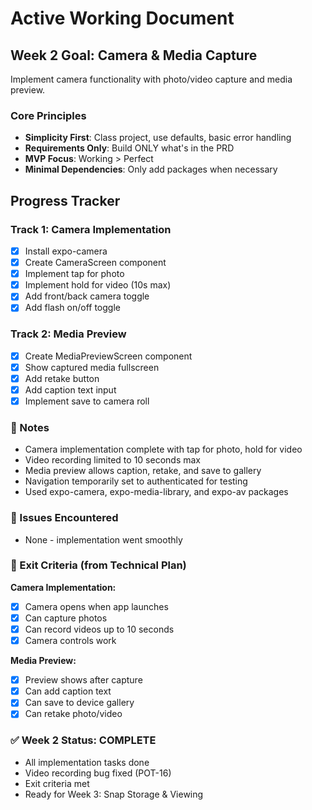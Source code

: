# Active Working Document

## Week 2 Goal: Camera & Media Capture
Implement camera functionality with photo/video capture and media preview.

### Core Principles
- **Simplicity First**: Class project, use defaults, basic error handling
- **Requirements Only**: Build ONLY what's in the PRD
- **MVP Focus**: Working > Perfect
- **Minimal Dependencies**: Only add packages when necessary

## Progress Tracker

### Track 1: Camera Implementation
- [x] Install expo-camera
- [x] Create CameraScreen component
- [x] Implement tap for photo
- [x] Implement hold for video (10s max)
- [x] Add front/back camera toggle
- [x] Add flash on/off toggle

### Track 2: Media Preview
- [x] Create MediaPreviewScreen component
- [x] Show captured media fullscreen
- [x] Add retake button
- [x] Add caption text input
- [x] Implement save to camera roll

### 📝 Notes
- Camera implementation complete with tap for photo, hold for video
- Video recording limited to 10 seconds max
- Media preview allows caption, retake, and save to gallery
- Navigation temporarily set to authenticated for testing
- Used expo-camera, expo-media-library, and expo-av packages

### 🐛 Issues Encountered
- None - implementation went smoothly

### 🎯 Exit Criteria (from Technical Plan)
**Camera Implementation:**
- [x] Camera opens when app launches
- [x] Can capture photos
- [x] Can record videos up to 10 seconds
- [x] Camera controls work

**Media Preview:**
- [x] Preview shows after capture
- [x] Can add caption text
- [x] Can save to device gallery
- [x] Can retake photo/video

### ✅ Week 2 Status: COMPLETE
- All implementation tasks done
- Video recording bug fixed (POT-16)
- Exit criteria met
- Ready for Week 3: Snap Storage & Viewing